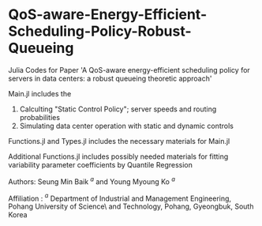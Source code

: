 # QoS-aware-Energy-Efficient-Scheduling-Policy-Robust-Queueing
Julia Codes for Paper 'A QoS-aware energy-efficient scheduling policy for servers in data centers: a robust queueing theoretic approach'

Main.jl includes the 
1. Calculting "Static Control Policy"; server speeds and routing probabilities
2. Simulating data center operation with static and dynamic controls

Functions.jl and Types.jl includes the necessary materials for Main.jl

Additional Functions.jl includes possibly needed materials for fitting variability parameter coefficients by Quantile Regression

Authors: Seung Min Baik $^a$ and Young Myoung Ko $^a$

Affiliation : $^a$ Department of Industrial and Management Engineering, Pohang University of Science\\ and Technology, Pohang, Gyeongbuk, South Korea
